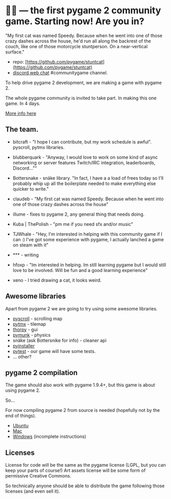 

# 🐱‍🏍 — the first pygame 2 community game. Starting now! Are you in?


"My first cat was named Speedy. Because when he went into one of those crazy dashes across the house, he'd run all along the backrest of the couch, like one of those motorcycle stuntperson.
On a near-vertical surface."

* repo: [https://github.com/pygame/stuntcat](https://github.com/pygame/stuntcat)
* [discord web chat](https://discordapp.com/invite/r8yreB6) #communitygame channel.


To help drive pygame 2 development, we are making a game with pygame 2.

The whole pygame community is invited to take part. In making this one game. In 4 days.

[More info here](https://renesd.blogspot.com/2018/11/first-pygame-2-community-game-starting.html)





## The team.

* bitcraft - "I hope I can contribute, but my work schedule is awful". pyscroll, pytmx libraries.

* blubberquark - "Anyway, I would love to work on some kind of async networking or server features
Twitch/IRC integration, leaderboards, Discord...""

* Bottersnake - snäke library. "In fact, I have a a load of frees today so I'll probably whip up all the boilerplate needed to make everything else quicker to write."

* claudeb - "My first cat was named Speedy. Because when he went into one of those crazy dashes across the house"

* illume - fixes to pygame 2, any general thing that needs doing.

* Kuba | ThePolish - "pm me if you need sfx and/or music"

* TJWhale - "Hey, I'm interested in helping with this community game if I can :) I've got some experience with pygame, I actually lanched a game on steam with it"

* *** - writing

* hfoxp - "Im interested in helping. Im still learning pygame but I would still love to be involved. Will be fun and a good learning experience"

* xeno - I tried drawing a cat, it looks weird.




## Awesome libraries

Apart from pygame 2 we are going to try using some awesome libraries.

* [pyscroll](https://github.com/bitcraft/pyscroll) - scrolling map
* [pytmx](https://github.com/bitcraft/pytmx) - tilemap
* [thorpy](http://www.thorpy.org/) - gui
* [pymunk](http://www.pymunk.org/en/latest/) - physics
* snäke (ask Bottersnike for info) - cleaner api
* [pyinstaller](https://www.pyinstaller.org/)
* [pytest](https://docs.pytest.org/en/latest/) - our game will have some tests.
* ... other?


## pygame 2 compilation

The game should also work with pygame 1.9.4+, but this game is about using pygame 2.

So...

For now compiling pygame 2 from source is needed (hopefully not by the end of things).

- [Ubuntu](http://www.pygame.org/wiki/CompileUbuntu#pygame%20with%20sdl2%20(alpha))
- [Mac](https://www.pygame.org/wiki/MacCompile#pygame%20with%20sdl2)
- [Windows](https://www.pygame.org/wiki/CompileWindows) (incomplete instructions)


## Licenses

License for code will be the same as the pygame license (LGPL, but you can keep your parts of course!) 
Art assets license will be some form of permissive Creative Commons.

So technically anyone should be able to distribute the game following those licenses (and even sell it).

